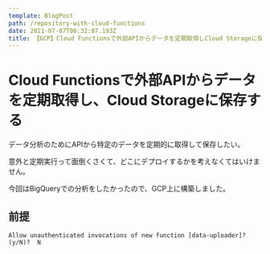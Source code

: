```yaml
---
template: BlogPost
path: /repository-with-cloud-functions
date: 2021-07-07T06:32:07.193Z
title: 【GCP】Cloud Functionsで外部APIからデータを定期取得しCloud Storageに保存する
---
```

# Cloud Functionsで外部APIからデータを定期取得し、Cloud Storageに保存する

データ分析のためにAPIから特定のデータを定期的に取得して保存したい。

意外と定期実行って面倒くさくて、どこにデプロイするかを考えなくてはいけません。

今回はBigQueryでの分析をしたかったので、GCP上に構築しました。

## 前提 


```
Allow unauthenticated invocations of new function [data-uploader]? 
(y/N)?  N
```
